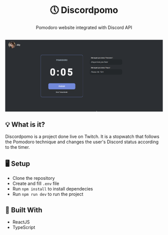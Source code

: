 <h1 align="center">🕔 Discordpomo</h1>
<p align="center">Pomodoro website integrated with Discord API</p>

</br>

<img src="./.github/discordpomo.gif" align="center" />

</br>

## 💡 What is it?
Discordpomo is a project done live on Twitch. It is a stopwatch that follows the Pomodoro technique and changes the user's Discord status according to the timer.

## 🖥 Setup
- Clone the repository
- Create and fill `.env` file
- Run `npm install` to install dependecies
- Run `npm run dev` to run the project

## 🚧 Built With
- ReactJS
- TypeScript